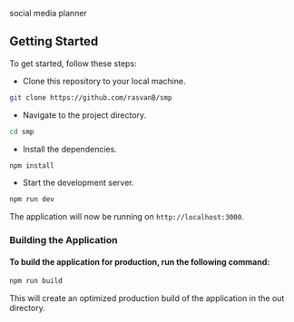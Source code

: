 social media planner
## Getting Started
To get started, follow these steps:

- Clone this repository to your local machine.
```bash
git clone https://github.com/rasvanB/smp
```
- Navigate to the project directory.
```bash
cd smp
```
- Install the dependencies.
```bash
npm install
```
- Start the development server.
```bash
npm run dev
```
The application will now be running on `http://localhost:3000`.

### Building the Application

#### To build the application for production, run the following command:
```bash
npm run build
```
This will create an optimized production build of the application in the out directory.

